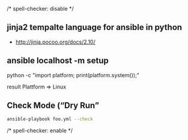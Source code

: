 <!-- markdownlint-disable -->
/* spell-checker: disable */

## jinja2 tempalte language for ansible in python
- http://jinja.pocoo.org/docs/2.10/

## ansible localhost -m setup
python -c "import platform; print(platform.system());"

result Plattform => Linux

## Check Mode (“Dry Run”
```bash
ansible-playbook foo.yml --check
```

<!-- markdownlint-enable -->
/* spell-checker: enable */
